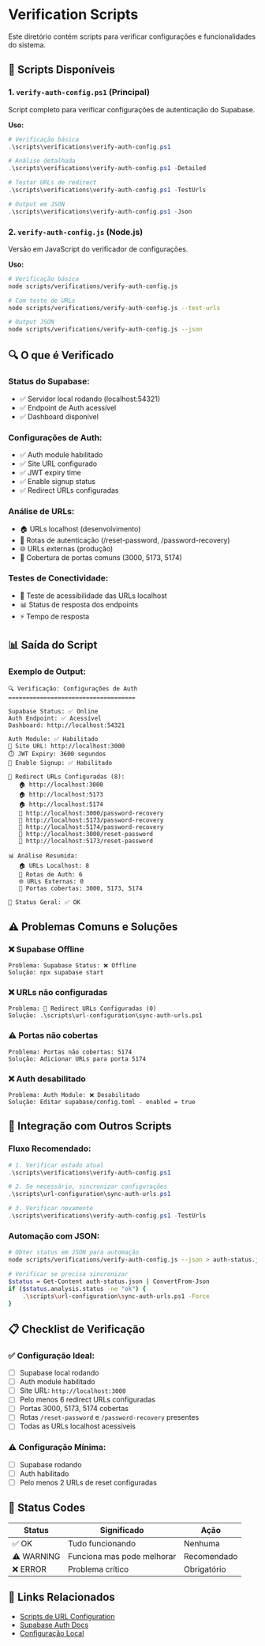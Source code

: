 # Verification Scripts

Este diretório contém scripts para verificar configurações e funcionalidades do sistema.

## 📁 Scripts Disponíveis

### 1. `verify-auth-config.ps1` (Principal)
Script completo para verificar configurações de autenticação do Supabase.

**Uso:**
```powershell
# Verificação básica
.\scripts\verifications\verify-auth-config.ps1

# Análise detalhada
.\scripts\verifications\verify-auth-config.ps1 -Detailed

# Testar URLs de redirect
.\scripts\verifications\verify-auth-config.ps1 -TestUrls

# Output em JSON
.\scripts\verifications\verify-auth-config.ps1 -Json
```

### 2. `verify-auth-config.js` (Node.js)
Versão em JavaScript do verificador de configurações.

**Uso:**
```bash
# Verificação básica
node scripts/verifications/verify-auth-config.js

# Com teste de URLs
node scripts/verifications/verify-auth-config.js --test-urls

# Output JSON
node scripts/verifications/verify-auth-config.js --json
```

## 🔍 O que é Verificado

### **Status do Supabase:**
- ✅ Servidor local rodando (localhost:54321)
- ✅ Endpoint de Auth acessível
- ✅ Dashboard disponível

### **Configurações de Auth:**
- ✅ Auth module habilitado
- ✅ Site URL configurado
- ✅ JWT expiry time
- ✅ Enable signup status
- ✅ Redirect URLs configuradas

### **Análise de URLs:**
- 🏠 URLs localhost (desenvolvimento)
- 🔐 Rotas de autenticação (/reset-password, /password-recovery)
- 🌐 URLs externas (produção)
- 🔌 Cobertura de portas comuns (3000, 5173, 5174)

### **Testes de Conectividade:**
- 🧪 Teste de acessibilidade das URLs localhost
- 📊 Status de resposta dos endpoints
- ⚡ Tempo de resposta

## 📊 Saída do Script

### **Exemplo de Output:**
```
🔍 Verificação: Configurações de Auth
====================================

Supabase Status: ✅ Online
Auth Endpoint: ✅ Acessível
Dashboard: http://localhost:54321

Auth Module: ✅ Habilitado
📍 Site URL: http://localhost:3000
⏱️ JWT Expiry: 3600 segundos
👤 Enable Signup: ✅ Habilitado

🔗 Redirect URLs Configuradas (8):
   🏠 http://localhost:3000
   🏠 http://localhost:5173
   🏠 http://localhost:5174
   🔐 http://localhost:3000/password-recovery
   🔐 http://localhost:5173/password-recovery
   🔐 http://localhost:5174/password-recovery
   🔐 http://localhost:3000/reset-password
   🔐 http://localhost:5173/reset-password

📊 Análise Resumida:
   🏠 URLs Localhost: 8
   🔐 Rotas de Auth: 6
   🌐 URLs Externas: 0
   🔌 Portas cobertas: 3000, 5173, 5174

🎯 Status Geral: ✅ OK
```

## ⚠️ Problemas Comuns e Soluções

### **❌ Supabase Offline**
```
Problema: Supabase Status: ❌ Offline
Solução: npx supabase start
```

### **❌ URLs não configuradas**
```
Problema: 🔗 Redirect URLs Configuradas (0)
Solução: .\scripts\url-configuration\sync-auth-urls.ps1
```

### **⚠️ Portas não cobertas**
```
Problema: Portas não cobertas: 5174
Solução: Adicionar URLs para porta 5174
```

### **❌ Auth desabilitado**
```
Problema: Auth Module: ❌ Desabilitado
Solução: Editar supabase/config.toml - enabled = true
```

## 🔧 Integração com Outros Scripts

### **Fluxo Recomendado:**
```powershell
# 1. Verificar estado atual
.\scripts\verifications\verify-auth-config.ps1

# 2. Se necessário, sincronizar configurações
.\scripts\url-configuration\sync-auth-urls.ps1

# 3. Verificar novamente
.\scripts\verifications\verify-auth-config.ps1 -TestUrls
```

### **Automação com JSON:**
```bash
# Obter status em JSON para automação
node scripts/verifications/verify-auth-config.js --json > auth-status.json

# Verificar se precisa sincronizar
$status = Get-Content auth-status.json | ConvertFrom-Json
if ($status.analysis.status -ne "ok") {
    .\scripts\url-configuration\sync-auth-urls.ps1 -Force
}
```

## 📋 Checklist de Verificação

### **✅ Configuração Ideal:**
- [ ] Supabase local rodando
- [ ] Auth module habilitado
- [ ] Site URL: `http://localhost:3000`
- [ ] Pelo menos 6 redirect URLs configuradas
- [ ] Portas 3000, 5173, 5174 cobertas
- [ ] Rotas `/reset-password` e `/password-recovery` presentes
- [ ] Todas as URLs localhost acessíveis

### **⚠️ Configuração Mínima:**
- [ ] Supabase rodando
- [ ] Auth habilitado
- [ ] Pelo menos 2 URLs de reset configuradas

## 🎯 Status Codes

| Status | Significado | Ação |
|--------|-------------|------|
| ✅ OK | Tudo funcionando | Nenhuma |
| ⚠️ WARNING | Funciona mas pode melhorar | Recomendado |
| ❌ ERROR | Problema crítico | Obrigatório |

## 🔗 Links Relacionados

- [Scripts de URL Configuration](../url-configuration/README.md)
- [Supabase Auth Docs](https://supabase.com/docs/guides/auth)
- [Configuração Local](https://supabase.com/docs/guides/cli/local-development)
